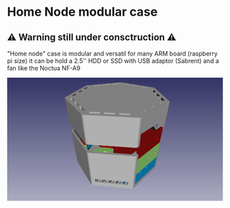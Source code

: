 # Home Node modular case 

## :warning: Warning still under consctruction :warning:

"Home node" case is modular and versatil for many ARM board (raspberry pi size) 
it can be hold a 2.5'' HDD or SSD with USB adaptor (Sabrent) and a fan like the Noctua NF-A9

![demo-hdd25-rpi4-af9](/demo/demo-hdd25-rpi4-a9.png)
